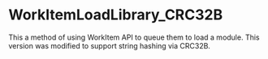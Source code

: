 # WorkItemLoadLibrary_CRC32B
This a method of using WorkItem API to queue them to load a module. This version was modified to support string hashing via CRC32B.
